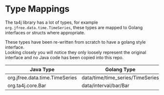 # Type Mappings

The ta4j library has a lot of types, for example `org.jfree.data.time.TimeSeries`, these types are mapped to Golang interfaces or structs where appropriate.

These types have been re-written from scratch to have a golang style interface.  
Looking closely you will notice they only loosely represent the original interface and no Java code has been copied into this repo.

| Java Type | Golang Type |
| --- | --- |
| org.jfree.data.time.TimeSeries | data/time/time_series/TimeSeries |
| org.ta4j.core.Bar | data/interval/bar/Bar |